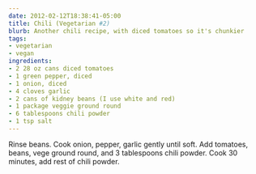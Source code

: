 ```yaml
---
date: 2012-02-12T18:38:41-05:00
title: Chili (Vegetarian #2)
blurb: Another chili recipe, with diced tomatoes so it's chunkier
tags:
- vegetarian
- vegan
ingredients:
- 2 28 oz cans diced tomatoes
- 1 green pepper, diced
- 1 onion, diced
- 4 cloves garlic
- 2 cans of kidney beans (I use white and red)
- 1 package veggie ground round
- 6 tablespoons chili powder
- 1 tsp salt
---
```


Rinse beans.  Cook onion, pepper, garlic gently until soft.  Add tomatoes,
beans, vege ground round, and 3 tablespoons chili powder.  Cook 30 minutes,
add rest of chili powder.
